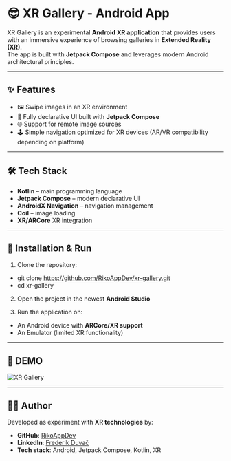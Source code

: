 # 😎 XR Gallery - Android App

XR Gallery is an experimental **Android XR application** that provides users with an immersive experience of browsing galleries in **Extended Reality (XR)**.  
The app is built with **Jetpack Compose** and leverages modern Android architectural principles.

---

## ✨ Features

- 🖼️ Swipe images in an XR environment
- 🎨 Fully declarative UI built with **Jetpack Compose**
- 🌐 Support for remote image sources
- 🕹️ Simple navigation optimized for XR devices (AR/VR compatibility depending on platform)

---

## 🛠 Tech Stack

- **Kotlin** – main programming language
- **Jetpack Compose** – modern declarative UI
- **AndroidX Navigation** – navigation management
- **Coil** – image loading
- **XR/ARCore** XR integration

---

## 🚀 Installation & Run

1. Clone the repository:
   
 - git clone https://github.com/RikoAppDev/xr-gallery.git
 - cd xr-gallery

2. Open the project in the newest **Android Studio**

3. Run the application on:
- An Android device with **ARCore/XR support**
- An Emulator (limited XR functionality)

---

## 📸 DEMO

![XR Gallery](https://github.com/RikoAppDev/xr-gallery/blob/main/xr-gallery.gif)

---

## 👨‍💻 Author

Developed as experiment with **XR technologies** by:
- **GitHub**: [RikoAppDev](https://github.com/RikoAppDev)
- **LinkedIn**: [Frederik Duvač](https://www.linkedin.com/in/frederik-duvac/)
- **Tech stack**: Android, Jetpack Compose, Kotlin, XR
